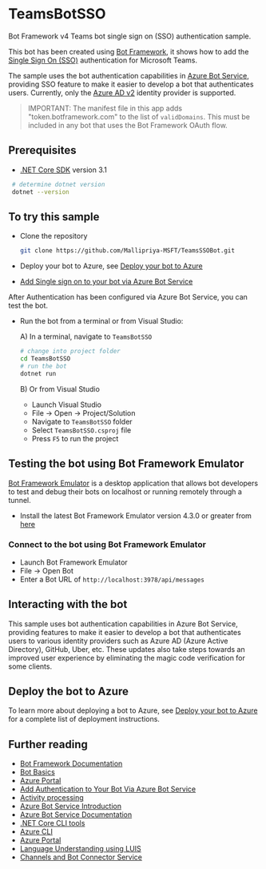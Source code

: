 ﻿# TeamsBotSSO

Bot Framework v4 Teams bot single sign on (SSO) authentication sample.

This bot has been created using [Bot Framework](https://dev.botframework.com), it shows how to add the [Single Sign On (SSO)](https://docs.microsoft.com/en-us/azure/bot-service/bot-builder-concept-sso?view=azure-bot-service-4.0) authentication for Microsoft Teams.

The sample uses the bot authentication capabilities in [Azure Bot Service](https://docs.botframework.com), providing SSO feature to make it easier to develop a bot that authenticates users. Currently, only the [Azure AD v2](https://docs.microsoft.com/en-us/azure/bot-service/bot-builder-concept-identity-providers?view=azure-bot-service-4.0&tabs=adv1%2Cga2#azure-active-directory-identity-provider) identity provider is supported.

> IMPORTANT: The manifest file in this app adds "token.botframework.com" to the list of `validDomains`. This must be included in any bot that uses the Bot Framework OAuth flow.

## Prerequisites

- [.NET Core SDK](https://dotnet.microsoft.com/download) version 3.1

 ```bash
  # determine dotnet version
  dotnet --version
  ```
## To try this sample

- Clone the repository

    ```bash
    git clone https://github.com/Mallipriya-MSFT/TeamsSSOBot.git
    ```

- Deploy your bot to Azure, see [Deploy your bot to Azure](https://aka.ms/azuredeployment)

- [Add Single sign on to your bot via Azure Bot Service](https://docs.microsoft.com/en-us/azure/bot-service/bot-builder-authentication-sso?view=azure-bot-service-4.0&tabs=csharp)

After Authentication has been configured via Azure Bot Service, you can test the bot.

- Run the bot from a terminal or from Visual Studio:

  A) In a terminal, navigate to `TeamsBotSSO`

    ```bash
    # change into project folder
    cd TeamsBotSSO    
    # run the bot
  dotnet run
  ```

  B) Or from Visual Studio

  - Launch Visual Studio
  - File -> Open -> Project/Solution
  - Navigate to `TeamsBotSSO` folder
  - Select `TeamsBotSSO.csproj` file
  - Press `F5` to run the project

## Testing the bot using Bot Framework Emulator

[Bot Framework Emulator](https://github.com/microsoft/botframework-emulator) is a desktop application that allows bot developers to test and debug their bots on localhost or running remotely through a tunnel.

- Install the latest Bot Framework Emulator version 4.3.0 or greater from [here](https://github.com/Microsoft/BotFramework-Emulator/releases)

### Connect to the bot using Bot Framework Emulator

- Launch Bot Framework Emulator
- File -> Open Bot
- Enter a Bot URL of `http://localhost:3978/api/messages`

## Interacting with the bot

This sample uses bot authentication capabilities in Azure Bot Service, providing features to make it easier to develop a bot that authenticates users to various identity providers such as Azure AD (Azure Active Directory), GitHub, Uber, etc. These updates also take steps towards an improved user experience by eliminating the magic code verification for some clients.

## Deploy the bot to Azure

To learn more about deploying a bot to Azure, see [Deploy your bot to Azure](https://aka.ms/azuredeployment) for a complete list of deployment instructions.

## Further reading

- [Bot Framework Documentation](https://docs.botframework.com)
- [Bot Basics](https://docs.microsoft.com/azure/bot-service/bot-builder-basics?view=azure-bot-service-4.0)
- [Azure Portal](https://portal.azure.com)
- [Add Authentication to Your Bot Via Azure Bot Service](https://docs.microsoft.com/en-us/azure/bot-service/bot-builder-authentication?view=azure-bot-service-4.0&tabs=csharp)
- [Activity processing](https://docs.microsoft.com/en-us/azure/bot-service/bot-builder-concept-activity-processing?view=azure-bot-service-4.0)
- [Azure Bot Service Introduction](https://docs.microsoft.com/azure/bot-service/bot-service-overview-introduction?view=azure-bot-service-4.0)
- [Azure Bot Service Documentation](https://docs.microsoft.com/azure/bot-service/?view=azure-bot-service-4.0)
- [.NET Core CLI tools](https://docs.microsoft.com/en-us/dotnet/core/tools/?tabs=netcore2x)
- [Azure CLI](https://docs.microsoft.com/cli/azure/?view=azure-cli-latest)
- [Azure Portal](https://portal.azure.com)
- [Language Understanding using LUIS](https://docs.microsoft.com/en-us/azure/cognitive-services/luis/)
- [Channels and Bot Connector Service](https://docs.microsoft.com/en-us/azure/bot-service/bot-concepts?view=azure-bot-service-4.0)
